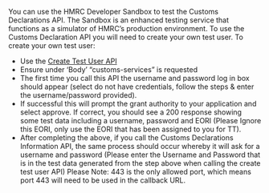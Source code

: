 You can use the HMRC Developer Sandbox to test the Customs Declarations API. The Sandbox is an enhanced testing service that functions as a simulator of HMRC’s production environment.
To use the Customs Declaration API you will need to create your own test user. To create your own test user:
- Use the [Create Test User API](/api-documentation/docs/api/service/api-platform-test-user/1.0#_create-a-test-user-which-is-an-organisation_post_accordion)
- Ensure under ‘Body’ “customs-services” is requested 
- The first time you call this API the username and password log in box should appear (select do not have credentials, follow the steps & enter the username/password provided). 
- If successful this will prompt the grant authority to your application and select approve. If correct, you should see a 200 response showing some test data including a username, password and EORI (Please Ignore this EORI, only use the EORI that has been assigned to you for TT).
- After completing the above, if you call the Customs Declarations Information API, the same process should occur whereby it will ask for a username and password (Please enter the Username and Password that is in the test data generated from the step above when calling the create test user API)
Please Note: 443 is the only allowed port, which means port 443 will need to be used in the callback URL.